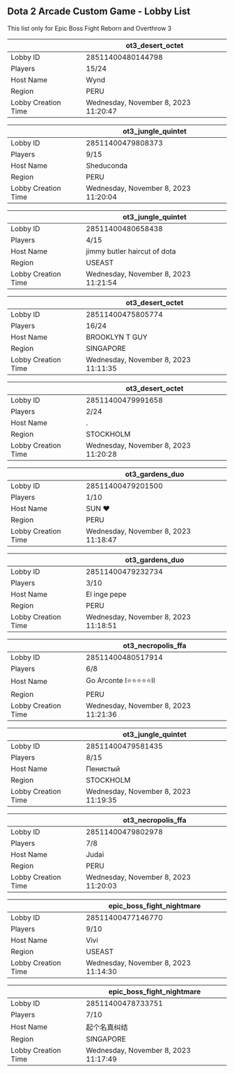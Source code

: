 ## Dota 2 Arcade Custom Game - Lobby List

This list only for Epic Boss Fight Reborn and Overthrow 3

|  | ot3_desert_octet |
| ------ | ------ |
| Lobby ID | 28511400480144798 |
| Players | 15/24 |
| Host Name | Wynd |
| Region | PERU |
| Lobby Creation Time | Wednesday, November 8, 2023 11:20:47 |


|  | ot3_jungle_quintet |
| ------ | ------ |
| Lobby ID | 28511400479808373 |
| Players | 9/15 |
| Host Name | Sheduconda |
| Region | PERU |
| Lobby Creation Time | Wednesday, November 8, 2023 11:20:04 |


|  | ot3_jungle_quintet |
| ------ | ------ |
| Lobby ID | 28511400480658438 |
| Players | 4/15 |
| Host Name | jimmy butler haircut of dota |
| Region | USEAST |
| Lobby Creation Time | Wednesday, November 8, 2023 11:21:54 |


|  | ot3_desert_octet |
| ------ | ------ |
| Lobby ID | 28511400475805774 |
| Players | 16/24 |
| Host Name | BROOKLYN T GUY |
| Region | SINGAPORE |
| Lobby Creation Time | Wednesday, November 8, 2023 11:11:35 |


|  | ot3_desert_octet |
| ------ | ------ |
| Lobby ID | 28511400479991658 |
| Players | 2/24 |
| Host Name | . |
| Region | STOCKHOLM |
| Lobby Creation Time | Wednesday, November 8, 2023 11:20:28 |


|  | ot3_gardens_duo |
| ------ | ------ |
| Lobby ID | 28511400479201500 |
| Players | 1/10 |
| Host Name | SUN ♥ |
| Region | PERU |
| Lobby Creation Time | Wednesday, November 8, 2023 11:18:47 |


|  | ot3_gardens_duo |
| ------ | ------ |
| Lobby ID | 28511400479232734 |
| Players | 3/10 |
| Host Name | El inge pepe |
| Region | PERU |
| Lobby Creation Time | Wednesday, November 8, 2023 11:18:51 |


|  | ot3_necropolis_ffa |
| ------ | ------ |
| Lobby ID | 28511400480517914 |
| Players | 6/8 |
| Host Name | Go Arconte I⭐⭐⭐⭐⭐II |
| Region | PERU |
| Lobby Creation Time | Wednesday, November 8, 2023 11:21:36 |


|  | ot3_jungle_quintet |
| ------ | ------ |
| Lobby ID | 28511400479581435 |
| Players | 8/15 |
| Host Name | Пенистый |
| Region | STOCKHOLM |
| Lobby Creation Time | Wednesday, November 8, 2023 11:19:35 |


|  | ot3_necropolis_ffa |
| ------ | ------ |
| Lobby ID | 28511400479802978 |
| Players | 7/8 |
| Host Name | Judai |
| Region | PERU |
| Lobby Creation Time | Wednesday, November 8, 2023 11:20:03 |


|  | epic_boss_fight_nightmare |
| ------ | ------ |
| Lobby ID | 28511400477146770 |
| Players | 9/10 |
| Host Name | Vivi |
| Region | USEAST |
| Lobby Creation Time | Wednesday, November 8, 2023 11:14:30 |


|  | epic_boss_fight_nightmare |
| ------ | ------ |
| Lobby ID | 28511400478733751 |
| Players | 7/10 |
| Host Name | 起个名真纠结 |
| Region | SINGAPORE |
| Lobby Creation Time | Wednesday, November 8, 2023 11:17:49 |


